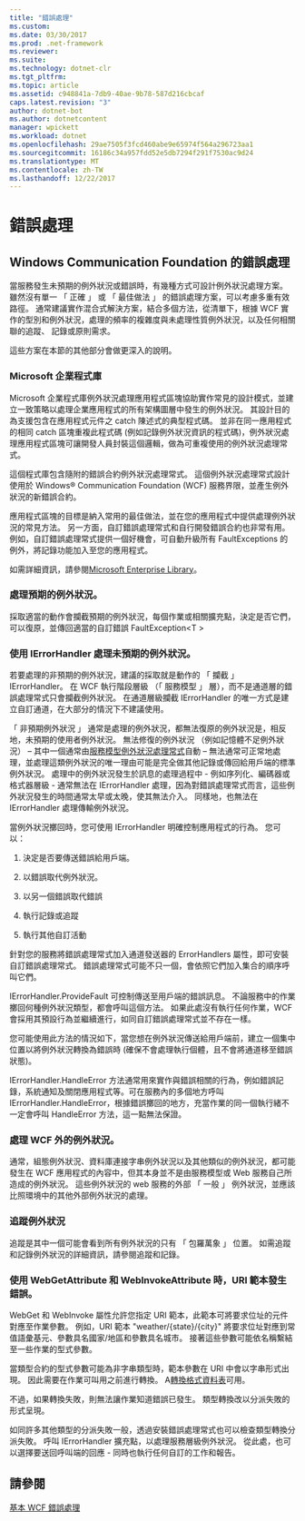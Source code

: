 ```yaml
---
title: "錯誤處理"
ms.custom: 
ms.date: 03/30/2017
ms.prod: .net-framework
ms.reviewer: 
ms.suite: 
ms.technology: dotnet-clr
ms.tgt_pltfrm: 
ms.topic: article
ms.assetid: c948841a-7db9-40ae-9b78-587d216cbcaf
caps.latest.revision: "3"
author: dotnet-bot
ms.author: dotnetcontent
manager: wpickett
ms.workload: dotnet
ms.openlocfilehash: 29ae7505f3fcd460abe9e65974f564a296723aa1
ms.sourcegitcommit: 16186c34a957fdd52e5db7294f291f7530ac9d24
ms.translationtype: MT
ms.contentlocale: zh-TW
ms.lasthandoff: 12/22/2017
---
```

# <a name="error-handling"></a>錯誤處理
## <a name="error-handling-in-windows-communication-foundation"></a>Windows Communication Foundation 的錯誤處理  
 當服務發生未預期的例外狀況或錯誤時，有幾種方式可設計例外狀況處理方案。 雖然沒有單一 「 正確 」 或 「 最佳做法 」 的錯誤處理方案，可以考慮多重有效路徑。 通常建議實作混合式解決方案，結合多個方法，從清單下，根據 WCF 實作的型別和例外狀況，處理的頻率的複雜度與未處理性質例外狀況，以及任何相關聯的追蹤、 記錄或原則需求。  
  
 這些方案在本節的其他部分會做更深入的說明。  
  
### <a name="the-microsoft-enterprise-library"></a>Microsoft 企業程式庫  
 Microsoft 企業程式庫例外狀況處理應用程式區塊協助實作常見的設計模式，並建立一致策略以處理企業應用程式的所有架構圖層中發生的例外狀況。 其設計目的為支援包含在應用程式元件之 catch 陳述式的典型程式碼。 並非在同一應用程式的相同 catch 區塊重複此程式碼 (例如記錄例外狀況資訊的程式碼)，例外狀況處理應用程式區塊可讓開發人員封裝這個邏輯，做為可重複使用的例外狀況處理常式。  
  
 這個程式庫包含隨附的錯誤合約例外狀況處理常式。 這個例外狀況處理常式設計使用於 Windows® Communication Foundation (WCF) 服務界限，並產生例外狀況的新錯誤合約。  
  
 應用程式區塊的目標是納入常用的最佳做法，並在您的應用程式中提供處理例外狀況的常見方法。 另一方面，自訂錯誤處理常式和自行開發錯誤合約也非常有用。 例如，自訂錯誤處理常式提供一個好機會，可自動升級所有 FaultExceptions 的例外，將記錄功能加入至您的應用程式。  
  
 如需詳細資訊，請參閱[Microsoft Enterprise Library](http://msdn.microsoft.com/library/ff632023.aspx)。  
  
### <a name="dealing-with-expected-exceptions"></a>處理預期的例外狀況。  
 採取適當的動作會攔截預期的例外狀況，每個作業或相關擴充點，決定是否它們，可以復原，並傳回適當的自訂錯誤 FaultException\<T >  
  
### <a name="dealing-with-unexpected-exceptions-using-an-ierrorhandler"></a>使用 IErrorHandler 處理未預期的例外狀況。  
 若要處理的非預期的例外狀況，建議的採取就是動作的 「 攔截 」 IErrorHandler。 在 WCF 執行階段層級 （「 服務模型 」 層），而不是通道層的錯誤處理常式只會攔截例外狀況。 在通道層級攔截 IErrorHandler 的唯一方式是建立自訂通道，在大部分的情況下不建議使用。  
  
 「 非預期例外狀況 」 通常是處理的例外狀況，都無法復原的例外狀況是，相反地，未預期的使用者例外狀況。 無法修復的例外狀況 （例如記憶體不足例外狀況） – 其中一個通常由[服務模型例外狀況處理常式](http://msdn.microsoft.com/library/system.servicemodel.dispatcher.exceptionhandler.aspx)自動 – 無法通常可正常地處理，並處理這類例外狀況的唯一理由可能是完全做其他記錄或傳回給用戶端的標準例外狀況。 處理中的例外狀況發生於訊息的處理過程中 - 例如序列化、編碼器或格式器層級 - 通常無法在 IErrorHandler 處理，因為對錯誤處理常式而言，這些例外狀況發生的時間通常太早或太晚，使其無法介入。 同樣地，也無法在 IErrorHandler 處理傳輸例外狀況。  
  
 當例外狀況擲回時，您可使用 IErrorHandler 明確控制應用程式的行為。 您可以：  
  
1.  決定是否要傳送錯誤給用戶端。  
  
2.  以錯誤取代例外狀況。  
  
3.  以另一個錯誤取代錯誤  
  
4.  執行記錄或追蹤  
  
5.  執行其他自訂活動  
  
 針對您的服務將錯誤處理常式加入通道發送器的 ErrorHandlers 屬性，即可安裝自訂錯誤處理常式。  錯誤處理常式可能不只一個，會依照它們加入集合的順序呼叫它們。  
  
 IErrorHandler.ProvideFault 可控制傳送至用戶端的錯誤訊息。 不論服務中的作業擲回何種例外狀況類型，都會呼叫這個方法。 如果此處沒有執行任何作業，WCF 會採用其預設行為並繼續進行，如同自訂錯誤處理常式並不存在一樣。  
  
 您可能使用此方法的情況如下，當您想在例外狀況傳送給用戶端前，建立一個集中位置以將例外狀況轉換為錯誤時 (確保不會處理執行個體，且不會將通道移至錯誤狀態)。  
  
 IErrorHandler.HandleError 方法通常用來實作與錯誤相關的行為，例如錯誤記錄，系統通知及關閉應用程式等。可在服務內的多個地方呼叫 IErrorHandler.HandleError，根據錯誤擲回的地方，充當作業的同一個執行緒不一定會呼叫 HandleError 方法，這一點無法保證。  
  
### <a name="dealing-with-exceptions-outside-wcf"></a>處理 WCF 外的例外狀況。  
 通常，組態例外狀況、資料庫連接字串例外狀況以及其他類似的例外狀況，都可能發生在 WCF 應用程式的內容中，但其本身並不是由服務模型或 Web 服務自己所造成的例外狀況。 這些例外狀況的 web 服務的外部 「 一般 」 例外狀況，並應該比照環境中的其他外部例外狀況的處理。  
  
### <a name="tracing-exceptions"></a>追蹤例外狀況  
 追蹤是其中一個可能會看到所有例外狀況的只有 「 包羅萬象 」 位置。 如需追蹤和記錄例外狀況的詳細資訊，請參閱追蹤和記錄。  
  
### <a name="uri-template-errors-when-using-webgetattribute-and-webinvokeattribute"></a>使用 WebGetAttribute 和 WebInvokeAttribute 時，URI 範本發生錯誤。  
 WebGet 和 WebInvoke 屬性允許您指定 URI 範本，此範本可將要求位址的元件對應至作業參數。 例如，URI 範本 "weather/{state}/{city}" 將要求位址對應到常值語彙基元、參數具名國家/地區和參數具名城市。 接著這些參數可能依名稱繫結至一些作業的型式參數。  
  
 當類型合約的型式參數可能為非字串類型時，範本參數在 URI 中會以字串形式出現。 因此需要在作業可叫用之前進行轉換。 A[轉換格式資料表](http://msdn.microsoft.com/library/bb412172.aspx)可用。  
  
 不過，如果轉換失敗，則無法讓作業知道錯誤已發生。 類型轉換改以分派失敗的形式呈現。  
  
 如同許多其他類型的分派失敗一般，透過安裝錯誤處理常式也可以檢查類型轉換分派失敗。 呼叫 IErrorHandler 擴充點，以處理服務層級例外狀況。 從此處，也可以選擇要送回呼叫端的回應 - 同時也執行任何自訂的工作和報告。  
  
## <a name="see-also"></a>請參閱  
 [基本 WCF 錯誤處理](http://msdn.microsoft.com/library/gg281715.aspx)

